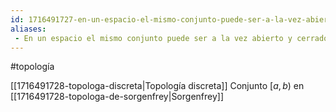 ```yaml
---
id: 1716491727-en-un-espacio-el-mismo-conjunto-puede-ser-a-la-vez-abierto-y-cerrado
aliases:
 - En un espacio el mismo conjunto puede ser a la vez abierto y cerrado
---
```


#topología 

[[1716491728-topologa-discreta|Topología discreta]]
Conjunto $[a,b)$ en [[1716491728-topologa-de-sorgenfrey|Sorgenfrey]]
